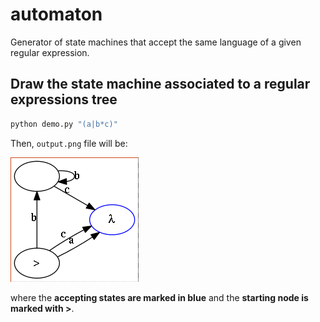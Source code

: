 automaton
=========

Generator of state machines that accept the same language of a given regular expression.

## Draw the state machine associated to a regular expressions tree ##

```sh
python demo.py "(a|b*c)"
```

Then, `output.png` file will be:

![Screenshot](screenshot.png)

where the **accepting states are marked in blue** and the **starting node is marked with >**.
